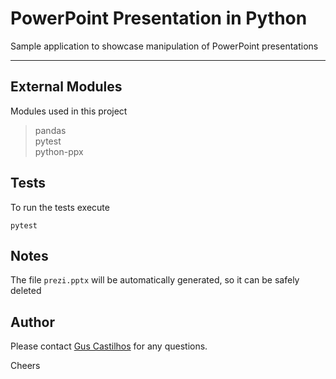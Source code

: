 # PowerPoint Presentation in Python

Sample application to showcase manipulation of PowerPoint presentations

---

## External Modules
Modules used in this project
> pandas  
  pytest  
  python-ppx
  
## Tests

To run the tests execute

```
pytest
```

## Notes

The file `prezi.pptx` will be automatically generated, so it can be safely deleted

## Author

Please contact [Gus Castilhos][1] for any questions.

Cheers

[1]: mailto:guscastles@gmail.com
